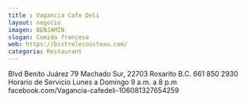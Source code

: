 ```yaml
---
title : Vagancia Cafe Deli
layout: negocio
imagen: BENJAMIN
slogan: Comida francesa
web: https://bistrolecousteau.com/
categoria: Restaurant
---
```


Blvd Benito Juárez 79
Machado Sur, 22703 Rosarito B.C. 
661 850 2930
Horario de Servicio 
Lunes a Domingo 
 9 a.m. a 8 p.m
facebook.com/Vagancia-cafedeli-106081327654259